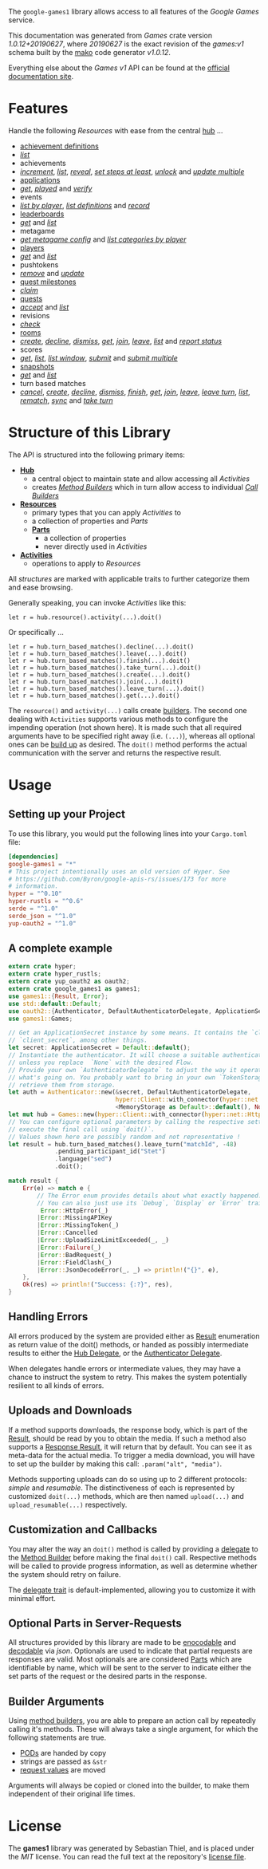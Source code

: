 <!---
DO NOT EDIT !
This file was generated automatically from 'src/mako/api/README.md.mako'
DO NOT EDIT !
-->
The `google-games1` library allows access to all features of the *Google Games* service.

This documentation was generated from *Games* crate version *1.0.12+20190627*, where *20190627* is the exact revision of the *games:v1* schema built by the [mako](http://www.makotemplates.org/) code generator *v1.0.12*.

Everything else about the *Games* *v1* API can be found at the
[official documentation site](https://developers.google.com/games/services/).
# Features

Handle the following *Resources* with ease from the central [hub](https://docs.rs/google-games1/1.0.12+20190627/google_games1/struct.Games.html) ... 

* [achievement definitions](https://docs.rs/google-games1/1.0.12+20190627/google_games1/struct.AchievementDefinition.html)
 * [*list*](https://docs.rs/google-games1/1.0.12+20190627/google_games1/struct.AchievementDefinitionListCall.html)
* achievements
 * [*increment*](https://docs.rs/google-games1/1.0.12+20190627/google_games1/struct.AchievementIncrementCall.html), [*list*](https://docs.rs/google-games1/1.0.12+20190627/google_games1/struct.AchievementListCall.html), [*reveal*](https://docs.rs/google-games1/1.0.12+20190627/google_games1/struct.AchievementRevealCall.html), [*set steps at least*](https://docs.rs/google-games1/1.0.12+20190627/google_games1/struct.AchievementSetStepsAtLeastCall.html), [*unlock*](https://docs.rs/google-games1/1.0.12+20190627/google_games1/struct.AchievementUnlockCall.html) and [*update multiple*](https://docs.rs/google-games1/1.0.12+20190627/google_games1/struct.AchievementUpdateMultipleCall.html)
* [applications](https://docs.rs/google-games1/1.0.12+20190627/google_games1/struct.Application.html)
 * [*get*](https://docs.rs/google-games1/1.0.12+20190627/google_games1/struct.ApplicationGetCall.html), [*played*](https://docs.rs/google-games1/1.0.12+20190627/google_games1/struct.ApplicationPlayedCall.html) and [*verify*](https://docs.rs/google-games1/1.0.12+20190627/google_games1/struct.ApplicationVerifyCall.html)
* events
 * [*list by player*](https://docs.rs/google-games1/1.0.12+20190627/google_games1/struct.EventListByPlayerCall.html), [*list definitions*](https://docs.rs/google-games1/1.0.12+20190627/google_games1/struct.EventListDefinitionCall.html) and [*record*](https://docs.rs/google-games1/1.0.12+20190627/google_games1/struct.EventRecordCall.html)
* [leaderboards](https://docs.rs/google-games1/1.0.12+20190627/google_games1/struct.Leaderboard.html)
 * [*get*](https://docs.rs/google-games1/1.0.12+20190627/google_games1/struct.LeaderboardGetCall.html) and [*list*](https://docs.rs/google-games1/1.0.12+20190627/google_games1/struct.LeaderboardListCall.html)
* metagame
 * [*get metagame config*](https://docs.rs/google-games1/1.0.12+20190627/google_games1/struct.MetagameGetMetagameConfigCall.html) and [*list categories by player*](https://docs.rs/google-games1/1.0.12+20190627/google_games1/struct.MetagameListCategoriesByPlayerCall.html)
* [players](https://docs.rs/google-games1/1.0.12+20190627/google_games1/struct.Player.html)
 * [*get*](https://docs.rs/google-games1/1.0.12+20190627/google_games1/struct.PlayerGetCall.html) and [*list*](https://docs.rs/google-games1/1.0.12+20190627/google_games1/struct.PlayerListCall.html)
* pushtokens
 * [*remove*](https://docs.rs/google-games1/1.0.12+20190627/google_games1/struct.PushtokenRemoveCall.html) and [*update*](https://docs.rs/google-games1/1.0.12+20190627/google_games1/struct.PushtokenUpdateCall.html)
* [quest milestones](https://docs.rs/google-games1/1.0.12+20190627/google_games1/struct.QuestMilestone.html)
 * [*claim*](https://docs.rs/google-games1/1.0.12+20190627/google_games1/struct.QuestMilestoneClaimCall.html)
* [quests](https://docs.rs/google-games1/1.0.12+20190627/google_games1/struct.Quest.html)
 * [*accept*](https://docs.rs/google-games1/1.0.12+20190627/google_games1/struct.QuestAcceptCall.html) and [*list*](https://docs.rs/google-games1/1.0.12+20190627/google_games1/struct.QuestListCall.html)
* revisions
 * [*check*](https://docs.rs/google-games1/1.0.12+20190627/google_games1/struct.RevisionCheckCall.html)
* [rooms](https://docs.rs/google-games1/1.0.12+20190627/google_games1/struct.Room.html)
 * [*create*](https://docs.rs/google-games1/1.0.12+20190627/google_games1/struct.RoomCreateCall.html), [*decline*](https://docs.rs/google-games1/1.0.12+20190627/google_games1/struct.RoomDeclineCall.html), [*dismiss*](https://docs.rs/google-games1/1.0.12+20190627/google_games1/struct.RoomDismisCall.html), [*get*](https://docs.rs/google-games1/1.0.12+20190627/google_games1/struct.RoomGetCall.html), [*join*](https://docs.rs/google-games1/1.0.12+20190627/google_games1/struct.RoomJoinCall.html), [*leave*](https://docs.rs/google-games1/1.0.12+20190627/google_games1/struct.RoomLeaveCall.html), [*list*](https://docs.rs/google-games1/1.0.12+20190627/google_games1/struct.RoomListCall.html) and [*report status*](https://docs.rs/google-games1/1.0.12+20190627/google_games1/struct.RoomReportStatuCall.html)
* scores
 * [*get*](https://docs.rs/google-games1/1.0.12+20190627/google_games1/struct.ScoreGetCall.html), [*list*](https://docs.rs/google-games1/1.0.12+20190627/google_games1/struct.ScoreListCall.html), [*list window*](https://docs.rs/google-games1/1.0.12+20190627/google_games1/struct.ScoreListWindowCall.html), [*submit*](https://docs.rs/google-games1/1.0.12+20190627/google_games1/struct.ScoreSubmitCall.html) and [*submit multiple*](https://docs.rs/google-games1/1.0.12+20190627/google_games1/struct.ScoreSubmitMultipleCall.html)
* [snapshots](https://docs.rs/google-games1/1.0.12+20190627/google_games1/struct.Snapshot.html)
 * [*get*](https://docs.rs/google-games1/1.0.12+20190627/google_games1/struct.SnapshotGetCall.html) and [*list*](https://docs.rs/google-games1/1.0.12+20190627/google_games1/struct.SnapshotListCall.html)
* turn based matches
 * [*cancel*](https://docs.rs/google-games1/1.0.12+20190627/google_games1/struct.TurnBasedMatcheCancelCall.html), [*create*](https://docs.rs/google-games1/1.0.12+20190627/google_games1/struct.TurnBasedMatcheCreateCall.html), [*decline*](https://docs.rs/google-games1/1.0.12+20190627/google_games1/struct.TurnBasedMatcheDeclineCall.html), [*dismiss*](https://docs.rs/google-games1/1.0.12+20190627/google_games1/struct.TurnBasedMatcheDismisCall.html), [*finish*](https://docs.rs/google-games1/1.0.12+20190627/google_games1/struct.TurnBasedMatcheFinishCall.html), [*get*](https://docs.rs/google-games1/1.0.12+20190627/google_games1/struct.TurnBasedMatcheGetCall.html), [*join*](https://docs.rs/google-games1/1.0.12+20190627/google_games1/struct.TurnBasedMatcheJoinCall.html), [*leave*](https://docs.rs/google-games1/1.0.12+20190627/google_games1/struct.TurnBasedMatcheLeaveCall.html), [*leave turn*](https://docs.rs/google-games1/1.0.12+20190627/google_games1/struct.TurnBasedMatcheLeaveTurnCall.html), [*list*](https://docs.rs/google-games1/1.0.12+20190627/google_games1/struct.TurnBasedMatcheListCall.html), [*rematch*](https://docs.rs/google-games1/1.0.12+20190627/google_games1/struct.TurnBasedMatcheRematchCall.html), [*sync*](https://docs.rs/google-games1/1.0.12+20190627/google_games1/struct.TurnBasedMatcheSyncCall.html) and [*take turn*](https://docs.rs/google-games1/1.0.12+20190627/google_games1/struct.TurnBasedMatcheTakeTurnCall.html)




# Structure of this Library

The API is structured into the following primary items:

* **[Hub](https://docs.rs/google-games1/1.0.12+20190627/google_games1/struct.Games.html)**
    * a central object to maintain state and allow accessing all *Activities*
    * creates [*Method Builders*](https://docs.rs/google-games1/1.0.12+20190627/google_games1/trait.MethodsBuilder.html) which in turn
      allow access to individual [*Call Builders*](https://docs.rs/google-games1/1.0.12+20190627/google_games1/trait.CallBuilder.html)
* **[Resources](https://docs.rs/google-games1/1.0.12+20190627/google_games1/trait.Resource.html)**
    * primary types that you can apply *Activities* to
    * a collection of properties and *Parts*
    * **[Parts](https://docs.rs/google-games1/1.0.12+20190627/google_games1/trait.Part.html)**
        * a collection of properties
        * never directly used in *Activities*
* **[Activities](https://docs.rs/google-games1/1.0.12+20190627/google_games1/trait.CallBuilder.html)**
    * operations to apply to *Resources*

All *structures* are marked with applicable traits to further categorize them and ease browsing.

Generally speaking, you can invoke *Activities* like this:

```Rust,ignore
let r = hub.resource().activity(...).doit()
```

Or specifically ...

```ignore
let r = hub.turn_based_matches().decline(...).doit()
let r = hub.turn_based_matches().leave(...).doit()
let r = hub.turn_based_matches().finish(...).doit()
let r = hub.turn_based_matches().take_turn(...).doit()
let r = hub.turn_based_matches().create(...).doit()
let r = hub.turn_based_matches().join(...).doit()
let r = hub.turn_based_matches().leave_turn(...).doit()
let r = hub.turn_based_matches().get(...).doit()
```

The `resource()` and `activity(...)` calls create [builders][builder-pattern]. The second one dealing with `Activities` 
supports various methods to configure the impending operation (not shown here). It is made such that all required arguments have to be 
specified right away (i.e. `(...)`), whereas all optional ones can be [build up][builder-pattern] as desired.
The `doit()` method performs the actual communication with the server and returns the respective result.

# Usage

## Setting up your Project

To use this library, you would put the following lines into your `Cargo.toml` file:

```toml
[dependencies]
google-games1 = "*"
# This project intentionally uses an old version of Hyper. See
# https://github.com/Byron/google-apis-rs/issues/173 for more
# information.
hyper = "^0.10"
hyper-rustls = "^0.6"
serde = "^1.0"
serde_json = "^1.0"
yup-oauth2 = "^1.0"
```

## A complete example

```Rust
extern crate hyper;
extern crate hyper_rustls;
extern crate yup_oauth2 as oauth2;
extern crate google_games1 as games1;
use games1::{Result, Error};
use std::default::Default;
use oauth2::{Authenticator, DefaultAuthenticatorDelegate, ApplicationSecret, MemoryStorage};
use games1::Games;

// Get an ApplicationSecret instance by some means. It contains the `client_id` and 
// `client_secret`, among other things.
let secret: ApplicationSecret = Default::default();
// Instantiate the authenticator. It will choose a suitable authentication flow for you, 
// unless you replace  `None` with the desired Flow.
// Provide your own `AuthenticatorDelegate` to adjust the way it operates and get feedback about 
// what's going on. You probably want to bring in your own `TokenStorage` to persist tokens and
// retrieve them from storage.
let auth = Authenticator::new(&secret, DefaultAuthenticatorDelegate,
                              hyper::Client::with_connector(hyper::net::HttpsConnector::new(hyper_rustls::TlsClient::new())),
                              <MemoryStorage as Default>::default(), None);
let mut hub = Games::new(hyper::Client::with_connector(hyper::net::HttpsConnector::new(hyper_rustls::TlsClient::new())), auth);
// You can configure optional parameters by calling the respective setters at will, and
// execute the final call using `doit()`.
// Values shown here are possibly random and not representative !
let result = hub.turn_based_matches().leave_turn("matchId", -48)
             .pending_participant_id("Stet")
             .language("sed")
             .doit();

match result {
    Err(e) => match e {
        // The Error enum provides details about what exactly happened.
        // You can also just use its `Debug`, `Display` or `Error` traits
         Error::HttpError(_)
        |Error::MissingAPIKey
        |Error::MissingToken(_)
        |Error::Cancelled
        |Error::UploadSizeLimitExceeded(_, _)
        |Error::Failure(_)
        |Error::BadRequest(_)
        |Error::FieldClash(_)
        |Error::JsonDecodeError(_, _) => println!("{}", e),
    },
    Ok(res) => println!("Success: {:?}", res),
}

```
## Handling Errors

All errors produced by the system are provided either as [Result](https://docs.rs/google-games1/1.0.12+20190627/google_games1/enum.Result.html) enumeration as return value of 
the doit() methods, or handed as possibly intermediate results to either the 
[Hub Delegate](https://docs.rs/google-games1/1.0.12+20190627/google_games1/trait.Delegate.html), or the [Authenticator Delegate](https://docs.rs/yup-oauth2/*/yup_oauth2/trait.AuthenticatorDelegate.html).

When delegates handle errors or intermediate values, they may have a chance to instruct the system to retry. This 
makes the system potentially resilient to all kinds of errors.

## Uploads and Downloads
If a method supports downloads, the response body, which is part of the [Result](https://docs.rs/google-games1/1.0.12+20190627/google_games1/enum.Result.html), should be
read by you to obtain the media.
If such a method also supports a [Response Result](https://docs.rs/google-games1/1.0.12+20190627/google_games1/trait.ResponseResult.html), it will return that by default.
You can see it as meta-data for the actual media. To trigger a media download, you will have to set up the builder by making
this call: `.param("alt", "media")`.

Methods supporting uploads can do so using up to 2 different protocols: 
*simple* and *resumable*. The distinctiveness of each is represented by customized 
`doit(...)` methods, which are then named `upload(...)` and `upload_resumable(...)` respectively.

## Customization and Callbacks

You may alter the way an `doit()` method is called by providing a [delegate](https://docs.rs/google-games1/1.0.12+20190627/google_games1/trait.Delegate.html) to the 
[Method Builder](https://docs.rs/google-games1/1.0.12+20190627/google_games1/trait.CallBuilder.html) before making the final `doit()` call. 
Respective methods will be called to provide progress information, as well as determine whether the system should 
retry on failure.

The [delegate trait](https://docs.rs/google-games1/1.0.12+20190627/google_games1/trait.Delegate.html) is default-implemented, allowing you to customize it with minimal effort.

## Optional Parts in Server-Requests

All structures provided by this library are made to be [enocodable](https://docs.rs/google-games1/1.0.12+20190627/google_games1/trait.RequestValue.html) and 
[decodable](https://docs.rs/google-games1/1.0.12+20190627/google_games1/trait.ResponseResult.html) via *json*. Optionals are used to indicate that partial requests are responses 
are valid.
Most optionals are are considered [Parts](https://docs.rs/google-games1/1.0.12+20190627/google_games1/trait.Part.html) which are identifiable by name, which will be sent to 
the server to indicate either the set parts of the request or the desired parts in the response.

## Builder Arguments

Using [method builders](https://docs.rs/google-games1/1.0.12+20190627/google_games1/trait.CallBuilder.html), you are able to prepare an action call by repeatedly calling it's methods.
These will always take a single argument, for which the following statements are true.

* [PODs][wiki-pod] are handed by copy
* strings are passed as `&str`
* [request values](https://docs.rs/google-games1/1.0.12+20190627/google_games1/trait.RequestValue.html) are moved

Arguments will always be copied or cloned into the builder, to make them independent of their original life times.

[wiki-pod]: http://en.wikipedia.org/wiki/Plain_old_data_structure
[builder-pattern]: http://en.wikipedia.org/wiki/Builder_pattern
[google-go-api]: https://github.com/google/google-api-go-client

# License
The **games1** library was generated by Sebastian Thiel, and is placed 
under the *MIT* license.
You can read the full text at the repository's [license file][repo-license].

[repo-license]: https://github.com/Byron/google-apis-rsblob/master/LICENSE.md
